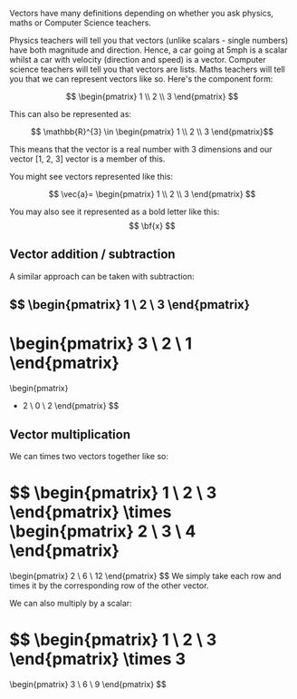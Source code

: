 Vectors have many definitions depending on whether you ask physics, maths or Computer Science teachers. 

Physics teachers will tell you that vectors (unlike scalars - single numbers) have both magnitude and direction. Hence, a car going at 5mph is a scalar whilst a car with velocity (direction and speed) is a vector. Computer science teachers will tell you that vectors are lists. Maths teachers will tell you that we can represent vectors like so. Here's the component form:

$$
\begin{pmatrix}
1 \\ 2 \\ 3
\end{pmatrix}
$$

This can also be represented as:

$$ \mathbb{R}^{3} \in 
\begin{pmatrix}
1 \\ 2 \\ 3
\end{pmatrix}$$

This means that the vector is a real number with 3 dimensions and our vector [1, 2, 3] vector is a member of this.

You might see vectors represented like this:

$$
\vec{a}=
\begin{pmatrix}
1 \\ 2 \\ 3
\end{pmatrix}
$$

You may also see it represented as a bold letter like this:
$$
\bf{x}
$$

## Vector addition / subtraction

A similar approach can be taken with subtraction:

$$
\begin{pmatrix}
1 \\ 2 \\ 3
\end{pmatrix}
-
\begin{pmatrix}
3 \\ 2 \\ 1
\end{pmatrix}
=
\begin{pmatrix}
- 2 \\ 0 \\ 2 
\end{pmatrix}
$$

## Vector multiplication

We can times two vectors together like so:

$$
\begin{pmatrix}
1 \\ 2 \\ 3
\end{pmatrix}
\times
\begin{pmatrix}
2 \\ 3 \\ 4
\end{pmatrix}
= 
\begin{pmatrix}
2 \\ 6 \\ 12
\end{pmatrix}
$$
We simply take each row and times it by the corresponding row of the other vector.

We can also multiply by a scalar:

$$
\begin{pmatrix}
1 \\ 2 \\ 3 
\end{pmatrix}
\times
3
=
\begin{pmatrix}
3 \\ 6 \\ 9
\end{pmatrix}
$$